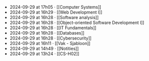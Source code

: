 - 2024-09-29 at 17h05 · [[Computer Systems]]
- 2024-09-29 at 16h29 · [[Web Development I]]
- 2024-09-29 at 16h28 · [[Software analysis]]
- 2024-09-29 at 16h28 · [[Object-oriented Software Development I]]
- 2024-09-29 at 16h28 · [[IT Fundamentals]]
- 2024-09-29 at 16h28 · [[Databases]]
- 2024-09-29 at 16h28 · [[Cybersecurity]]
- 2024-09-29 at 16h11 · [[Vak - Sjabloon]]
- 2024-09-29 at 14h49 · [[Notities]]
- 2024-09-29 at 13h24 · [[CS-H02]]
